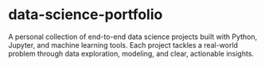 # data-science-portfolio
A personal collection of end-to-end data science projects built with Python, Jupyter, and machine learning tools. Each project tackles a real-world problem through data exploration, modeling, and clear, actionable insights.
